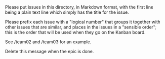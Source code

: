 Please put issues in this directory, in Markdown format, with the first line being a plain text line
which simply has the title for the issue.

Please prefix each issue with a "logical number" that groups it together with other issues that are similar, and places in the issues in a "sensible order"; this is the order
that will be used when they go on the Kanban board.

See /team02 and /team03 for an example.

Delete this message when the epic is done.
